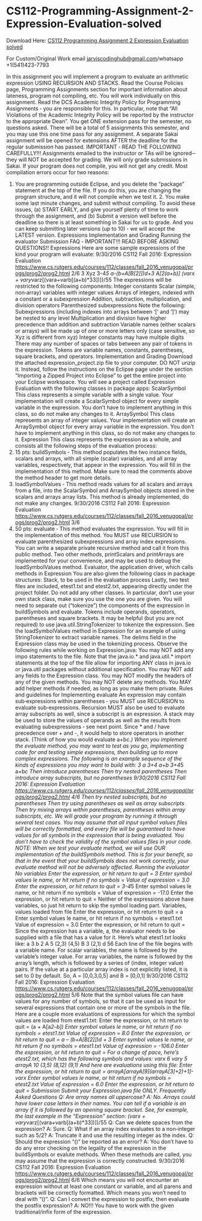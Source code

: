 # CS112-Programming-Assignment-2-Expression-Evaluation-solved

Download Here: [CS112 Programming Assignment 2 Expression Evaluation solved](https://jarviscodinghub.com/assignment/programming-assignment-2-expression-evaluation-solution/)

For Custom/Original Work email jarviscodinghub@gmail.com/whatsapp +1(541)423-7793

In this assignment you will implement a program to evaluate an arithmetic expression USING RECURSION AND STACKS.
Read the Course Policies page, Programming Assignments section for important information about lateness, program not compiling, etc.
You will work individually on this assignment. Read the DCS Academic Integrity Policy for Programming Assignments ‐ you are responsible for this. In particular, note that “All Violations of the Academic Integrity Policy will be reported by the instructor to the appropriate Dean”.
You get ONE extension pass for the semester, no questions asked. There will be a total of 5 assignments this semester, and you may use this one time pass for any assignment. A separate Sakai assignment will be opened for extensions AFTER the deadline for the regular submission has passed.
IMPORTANT ‐ READ THE FOLLOWING CAREFULLY!!!
Assignments emailed to the instructor or TAs will be ignored‐‐they will NOT be accepted for grading. We will only grade submissions in Sakai. If your program does not compile, you will not get any credit.
Most compilation errors occur for two reasons:
1. You are programming outside Eclipse, and you delete the “package” statement at the top of the file. If you do this, you are changing the program structure, and it will not compile when we test it. 2. You make some last minute changes, and submit without compiling.
To avoid these issues, (a) START EARLY, and give yourself plenty of time to work through the assignment, and (b) Submit a version well before the deadline so there is at least something in Sakai for us to grade. And you can keep submitting later versions (up to 10) ‐ we will accept the LATEST version.
Expressions Implementation and Grading Running the evaluator Submission FAQ ‐ IMPORTANT!!! READ BEFORE ASKING QUESTIONS!!
Expressions
Here are some sample expressions of the kind your program will evaluate:
9/30/2016 CS112 Fall 2016: Expression Evaluation
https://www.cs.rutgers.edu/courses/112/classes/fall_2016_venugopal/progs/prog2/prog2.html 2/6
3 Xyz 3-4*5 a-(b+A[B[2]])*d+3 A[2*(a+b)] (varx + vary*varz[(vara+varb[(a+b)*33])])/55
The expressions will be restricted to the following components:
Integer constants Scalar (simple, non‐array) variables with integer values Arrays of integers, indexed with a constant or a subexpression Addition, subtraction, multiplication, and division operators Parenthesized subexpressions
Note the following:
Subexpressions (including indexes into arrays between ‘[‘ and ‘]’) may be nested to any level Multiplication and division have higher precedence than addition and subtraction Variable names (either scalars or arrays) will be made up of one or more letters only (case sensitive, so Xyz is different from xyz) Integer constants may have multiple digits There may any number of spaces or tabs between any pair of tokens in the expression. Tokens are variable names, constants, parentheses, square brackets, and operators.
Implementation and Grading
Download the attached expression_project.zip file to your computer. DO NOT unzip it. Instead, follow the instructions on the Eclipse page under the section “Importing a Zipped Project into Eclipse” to get the entire project into your Eclipse workspace.
You will see a project called Expression Evaluation with the following classes in package apps:
ScalarSymbol This class represents a simple variable with a single value. Your implementation will create a ScalarSymbol object for every simple variable in the expression. You don’t have to implement anything in this class, so do not make any changes to it.
ArraySymbol This class represents an array of integer values. Your implementation will create an ArraySymbol object for every array variable in the expression. You don’t have to implement anything in this class, so do not make any changes to it.
Expression This class represents the expression as a whole, and consists all the following steps of the evaluation process:
1. 15 pts: buildSymbols ‐ This method populates the two instance fields, scalars and arrays, with all simple (scalar) variables, and all array variables, respectively, that appear in the expression. You will fill in the implementation of this method. Make sure to read the comments above the method header to get more details.
2. loadSymbolValues ‐ This method reads values for all scalars and arrays from a file, into the ScalarSymbol and ArraySymbol objects stored in the scalars and arrays array lists. This method is already implemented, do not make any changes.
9/30/2016 CS112 Fall 2016: Expression Evaluation
https://www.cs.rutgers.edu/courses/112/classes/fall_2016_venugopal/progs/prog2/prog2.html 3/6
3. 50 pts: evaluate ‐ This method evaluates the expression. You will fill in the implementation of this method. You MUST use RECURSION to evaluate parenthesized subexpressions and array index expressions. You can write a separate private recursive method and call it from this public method.
Two other methods, printScalars and printArrays are implemented for your convenience, and may be used to debug the loadSymbolValues method.
Evaluator, the application driver, which calls methods in Expression
You are also given the following class in package structures:
Stack, to be used in the evaluation process
Lastly, two test files are included, etest1.txt and etest2.txt, appearing directly under the project folder.
Do not add any other classes. In particular, don’t use your own stack class, make sure you use the one you are given.
You will need to separate out (“tokenize”) the components of the expression in buildSymbols and evaluate. Tokens include operands, operators, parentheses and square brackets. It may be helpful (but you are not required) to use java.util.StringTokenizer to tokenize the expression. See the loadSymbolValues method in Expression for an example of using StringTokenizer to extract variable names. The delims field in the Expression class may be used in the tokenizing process.
Observe the following rules while working on Expression.java:
You may NOT add any impo statements to the file. Note that the java.io.* and java.util.* import statements at the top of the file allow for importing ANY class in java.io or java.util packages without additional specification. You may NOT add any fields to the Expression class. You may NOT modify the headers of any of the given methods. You may NOT delete any methods. You MAY add helper methods if needed, as long as you make them private.
Rules and guidelines for Implementing evaluate
An expression may contain sub‐expressions within parentheses ‐ you MUST use RECURSION to evaluate sub‐expressions. Recursion MUST also be used to evaluate array subscripts as well, since a subscript is an expression. A stack may be used to store the values of operands as well as the results from evaluating subexpressions ‐ see next point. Since * and / have precedence over + and -, it would help to store operators in another stack. (Think of how you would evaluate a+b*c.) When you implement the evaluate method, you may want to test as you go, implementing code for and testing simple expressions, then building up to more complex expressions. The following is an example sequence of the kinds of expressions you may want to build with: 3 a 3+4 a+b 3+4*5 a+b*c Then introduce parentheses Then try nested parentheses Then introduce array subscripts, but no parentheses
9/30/2016 CS112 Fall 2016: Expression Evaluation
https://www.cs.rutgers.edu/courses/112/classes/fall_2016_venugopal/progs/prog2/prog2.html 4/6
Then try nested subscripts, but no parentheses Then try using parentheses as well as array subscripts Then try mixing arrays within parentheses, parentheses within array subscripts, etc.
We will grade your program by running it through several test cases.
You may assume that all input symbol values files will be correctly formatted, and every file will be guaranteed to have values for all symbols in the expression that is being evaluated. You don’t have to check the validity of the symbol values files in your code.
NOTE:
When we test your evaluate method, we will use OUR implementation of the buildSymbols method. This is for your benefit, so that in the event that your buildSymbols does not work correctly, your evaluate method will not be adversely affected.
Running the evaluator
No variables
Enter the expression, or hit return to quit = 3 Enter symbol values le name, or hit return if no symbols = Value of expression = 3.0
Enter the expression, or hit return to quit = 3-4*5 Enter symbol values le name, or hit return if no symbols = Value of expression = -17.0
Enter the expression, or hit return to quit =
Neither of the expressions above have variables, so just hit return to skip the symbol loading part.
Variables, values loaded from file
Enter the expression, or hit return to quit = a Enter symbol values le name, or hit return if no symbols = etest1.txt Value of expression = 3.0
Enter the expression, or hit return to quit =
Since the expression has a variable, a, the evaluator needs to be supplied with a file that has a value for it. Here’s what etest1.txt looks like:
a 3 b 2 A 5 (2,3) (4,5) B 3 (2,1) d 56
Each line of the file begins with a variable name. For scalar variables, the name is followed by the variable’s integer value. For array variables, the name is followed by the array’s length, which is followed by a series of (index, integer value) pairs. If the value at a particular array index is not explicitly listed, it is set to 0 by default.
So, A = [0,0,3,0,5] and B = [0,0,1]
9/30/2016 CS112 Fall 2016: Expression Evaluation
https://www.cs.rutgers.edu/courses/112/classes/fall_2016_venugopal/progs/prog2/prog2.html 5/6
Note that the symbol values file can have values for any number of symbols, so that it can be used as input for several expressions that contain one or more of the symbols in the file.
Here are a couple more evaluations of expressions for which the symbol values are loaded from etest1.txt:
Enter the expression, or hit return to quit = (a + A[a*2-b]) Enter symbol values le name, or hit return if no symbols = etest1.txt Value of expression = 8.0
Enter the expression, or hit return to quit = a – (b+A[B[2]])*d + 3 Enter symbol values le name, or hit return if no symbols = etest1.txt Value of expression = -106.0
Enter the expression, or hit return to quit =
For a change of pace, here’s etest2.txt, which has the following symbols and values:
varx 6 vary 5 arrayA 10 (3,5) (8,12) (9,1)
And here are evaluations using this file:
Enter the expression, or hit return to quit = arrayA[arrayA[9]*(arrayA[3]+2)+1]-varx Enter symbol values le name, or hit return if no symbols = etest2.txt Value of expression = 6.0
Enter the expression, or hit return to quit =
Submission
Submit your Expression.java file ONLY.
Frequently Asked Questions
Q: Are array names all uppercase?
A: No. Arrays could have lower case letters in their names. You can tell if a variable is an array if it is followed by an opening square bracket. See, for example, the last example in the “Expression” section:
(varx + vary*varz[(vara+varb[(a+b)*33])])/55
Q: Can we delete spaces from the expression?
A: Sure.
Q: What if an array index evaluates to a non‐integer such as 5/2?
A: Truncate it and use the resulting integer as the index.
Q: Should the expression “()” be reported as an error?
A: You don’t have to do any error checking on the legality of the expression in the buildSymbols or evalute methods. When these methods are called, you may assume that the expression is correctly constructed.
9/30/2016 CS112 Fall 2016: Expression Evaluation
https://www.cs.rutgers.edu/courses/112/classes/fall_2016_venugopal/progs/prog2/prog2.html 6/6
Which means you will not encounter an expression without at least one constant or variable, and all parens and brackets will be correctly formatted. Which means you won’t need to deal with “()”. Q: Can I convert the expression to postfix, then evaluate the postfix expression?
A: NO!!! You have to work with the given traditional/infix form of the expression.
